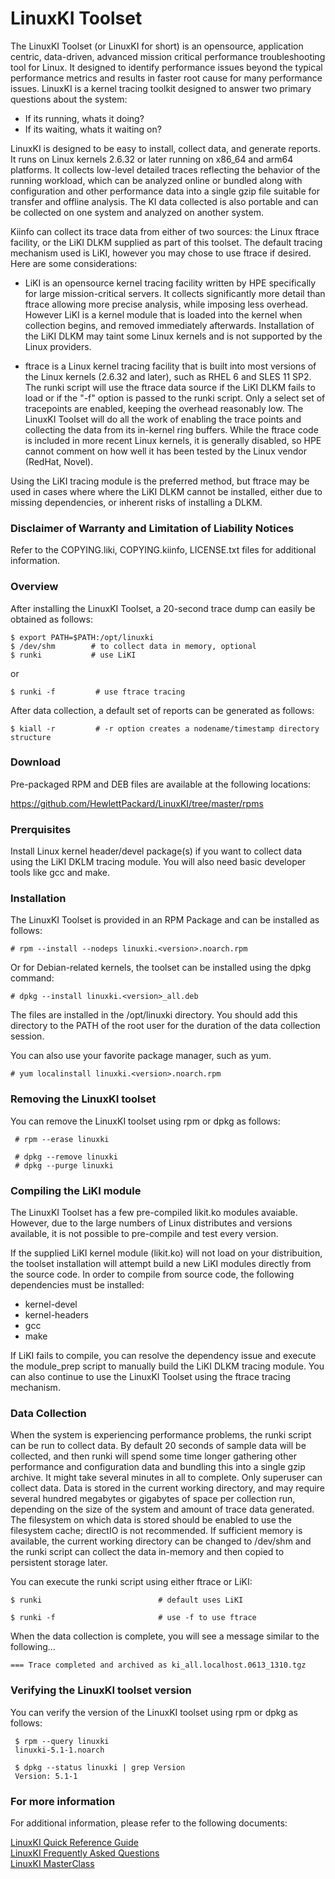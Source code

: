 # LinuxKI Toolset

The LinuxKI Toolset (or LinuxKI for short) is an opensource, application centric, data-driven, advanced mission critical performance troubleshooting tool for Linux.  It designed to identify performance issues beyond the typical performance metrics and results in faster root cause for many performance issues. LinuxKI is a kernel tracing toolkit designed to answer two primary questions about the system:

* If its running, whats it doing?
* If its waiting, whats it waiting on?

LinuxKI is designed to be easy to install, collect data, and generate reports.   It runs on Linux kernels 2.6.32 or later running on x86_64 and arm64 platforms. It collects low-level detailed traces reflecting the behavior of the running workload, which can be analyzed online or bundled along with configuration and other performance data into a single gzip file suitable for transfer and offline analysis.  The KI data collected is also portable and can be collected on one system and analyzed on another system.

Kiinfo can collect its trace data from either of two sources: the Linux ftrace facility, or the LiKI DLKM supplied as part of this toolset.   The default tracing mechanism used is LiKI, however you may chose to use ftrace if desired.  Here are some considerations:

  - LiKI is an opensource kernel tracing facility written by HPE specifically for large mission-critical servers. It collects significantly more detail than ftrace allowing more precise analysis, while imposing less overhead. However LiKI is a kernel module that is loaded into the kernel when collection begins, and removed immediately afterwards. Installation of the LiKI DLKM may taint some Linux kernels and is not supported by the Linux providers.

  - ftrace is a Linux kernel tracing facility that is built into most versions of the Linux kernels (2.6.32 and later), such as RHEL 6 and SLES 11 SP2.  The runki script  will use the ftrace data source if the LiKI DLKM fails to load or if the "-f" option is passed to the runki script.  Only a select set of tracepoints are enabled, keeping the overhead reasonably low. The LinuxKI Toolset will do all the work of enabling the trace points and collecting the data from its in-kernel ring buffers. While the ftrace code is included in more recent Linux kernels, it is generally disabled, so HPE cannot comment on how well it has been tested by the Linux vendor (RedHat, Novel).

Using the LiKI tracing module is the preferred method, but ftrace may be used in cases where where the LiKI DLKM cannot be installed, either due to missing dependencies, or inherent risks of installing a DLKM.

### Disclaimer of Warranty and Limitation of Liability Notices

Refer to the COPYING.liki, COPYING.kiinfo, LICENSE.txt files for additional
information.

### Overview
After installing the LinuxKI Toolset, a 20-second trace dump can easily be obtained as follows:

    $ export PATH=$PATH:/opt/linuxki 
    $ /dev/shm        # to collect data in memory, optional
    $ runki           # use LiKI 

or

    $ runki -f         # use ftrace tracing

After data collection, a default set of reports can be generated as follows:

    $ kiall -r         # -r option creates a nodename/timestamp directory structure


### Download
Pre-packaged RPM and DEB files are available at the following locations:

https://github.com/HewlettPackard/LinuxKI/tree/master/rpms

### Prerquisites

Install Linux kernel header/devel package(s) if you want to collect data using the LiKI DKLM tracing module.  You will also need basic developer tools like gcc and make.

### Installation

The LinuxKI Toolset is provided in an RPM Package and can be installed as
follows:

    # rpm --install --nodeps linuxki.<version>.noarch.rpm

Or for Debian-related kernels, the toolset can be installed using the dpkg
command:

    # dpkg --install linuxki.<version>_all.deb

The files are installed in the /opt/linuxki directory. You should add this directory to the PATH of the root user for the duration of the data collection session.

You can also use your favorite package manager, such as yum.

    # yum localinstall linuxki.<version>.noarch.rpm

### Removing the LinuxKI toolset

You can remove the LinuxKI toolset using rpm or dpkg as follows:

     # rpm --erase linuxki

     # dpkg --remove linuxki
     # dpkg --purge linuxki


### Compiling the LiKI module

The LinuxKI Toolset has a few pre-compiled likit.ko modules avaiable.  However, due to the large numbers of Linux distributes and versions available, it is not possible to pre-compile and test every version.

If the supplied LiKI kernel module (likit.ko) will not load on your distribuition, the toolset installation will attempt build a new LiKI modules directly from the source code.   In order to compile from source code, the following dependencies must be installed:

* kernel-devel
* kernel-headers
* gcc
* make

If LiKI fails to compile, you can resolve the dependency issue and execute the module_prep script to manually build the LiKI DLKM tracing module.  You can also continue to use the LinuxKI Toolset using the ftrace tracing
mechanism.

### Data Collection

When the system is experiencing performance problems, the runki script can be run to collect data. By default 20 seconds of sample data will be collected, and then runki will spend some time longer gathering other performance and configuration data and bundling this into a single gzip archive. It might take several minutes in all to complete. Only superuser can collect data.  Data is stored in the current working directory, and may require several hundred megabytes or gigabytes of space per collection run, depending on the size of the system and amount of trace data generated.  The filesystem on which data is stored should be enabled to use the filesystem cache; directIO is not recommended.  If sufficient memory is available, the current working directory can be changed to /dev/shm and the runki script can collect the data in-memory and then copied to persistent storage later.

You can execute the runki script using either ftrace or LiKI:

    $ runki                          # default uses LiKI

    $ runki -f                       # use -f to use ftrace

When the data collection is complete, you will see a message similar to the following...

    === Trace completed and archived as ki_all.localhost.0613_1310.tgz

### Verifying the LinuxKI toolset version

You can verify the version of the LinuxKI toolset using rpm or dpkg as follows:

     $ rpm --query linuxki
     linuxki-5.1-1.noarch

     $ dpkg --status linuxki | grep Version
     Version: 5.1-1

### For more information

For additional information, please refer to the following documents:

[LinuxKI Quick Reference Guide](https://github.com/HewlettPackard/LinuxKI/blob/master/documentation/LinuxKI_QuickRefGuide.pdf)
\
[LinuxKI Frequently Asked Questions](https://github.com/HewlettPackard/LinuxKI/blob/master/documentation/LinuxKI_FAQ.pdf)
\
[LinuxKI MasterClass](https://github.com/HewlettPackard/LinuxKI/blob/master/documentation/LinuxKI_MasterClass.pdf)
